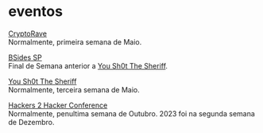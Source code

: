 # eventos

[CryptoRave](https://cryptorave.org/)  
Normalmente, primeira semana de Maio.

[BSides SP](https://securitybsides.com.br/)  
Final de Semana anterior a [You Sh0t The Sheriff](#you-sh0t-the-sheriff). 

[You Sh0t The Sheriff](https://www.ysts.org/)  
Normalmente, terceira semana de Maio.

[Hackers 2 Hacker Conference](https://www.h2hc.com.br/)  
Normalmente, penultima semana de Outubro. 2023 foi na segunda semana de Dezembro.